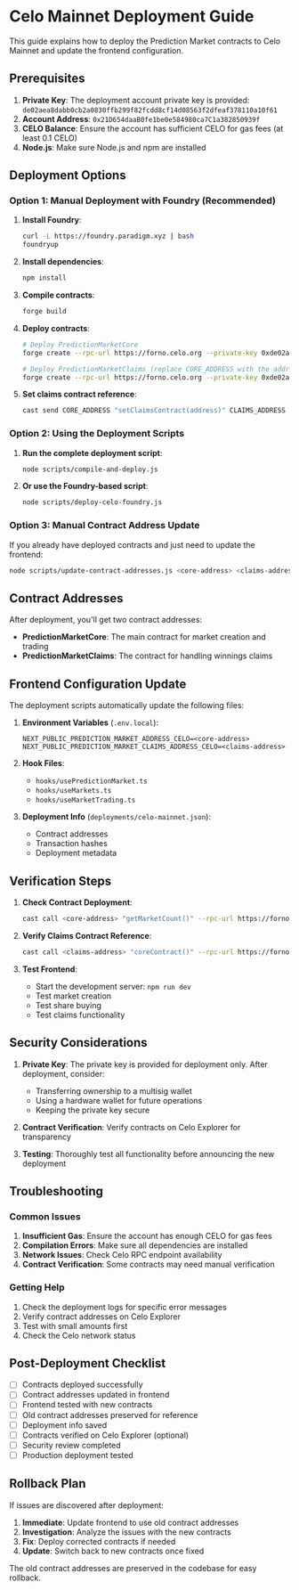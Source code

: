 # Celo Mainnet Deployment Guide

This guide explains how to deploy the Prediction Market contracts to Celo Mainnet and update the frontend configuration.

## Prerequisites

1. **Private Key**: The deployment account private key is provided: `de02aea8dabb0cb2a0830ffb299f82fcdd8cf14d08563f2dfeaf378110a10f61`
2. **Account Address**: `0x21D654daaB0fe1be0e584980ca7C1a382850939f`
3. **CELO Balance**: Ensure the account has sufficient CELO for gas fees (at least 0.1 CELO)
4. **Node.js**: Make sure Node.js and npm are installed

## Deployment Options

### Option 1: Manual Deployment with Foundry (Recommended)

1. **Install Foundry**:
   ```bash
   curl -L https://foundry.paradigm.xyz | bash
   foundryup
   ```

2. **Install dependencies**:
   ```bash
   npm install
   ```

3. **Compile contracts**:
   ```bash
   forge build
   ```

4. **Deploy contracts**:
   ```bash
   # Deploy PredictionMarketCore
   forge create --rpc-url https://forno.celo.org --private-key 0xde02aea8dabb0cb2a0830ffb299f82fcdd8cf14d08563f2dfeaf378110a10f61 --verify --etherscan-api-key "" contracts/PredictionMarketCore.sol:PredictionMarketCore

   # Deploy PredictionMarketClaims (replace CORE_ADDRESS with the address from step 1)
   forge create --rpc-url https://forno.celo.org --private-key 0xde02aea8dabb0cb2a0830ffb299f82fcdd8cf14d08563f2dfeaf378110a10f61 --verify --etherscan-api-key "" --constructor-args CORE_ADDRESS contracts/PredictionMarketClaims.sol:PredictionMarketClaims
   ```

5. **Set claims contract reference**:
   ```bash
   cast send CORE_ADDRESS "setClaimsContract(address)" CLAIMS_ADDRESS --rpc-url https://forno.celo.org --private-key 0xde02aea8dabb0cb2a0830ffb299f82fcdd8cf14d08563f2dfeaf378110a10f61
   ```

### Option 2: Using the Deployment Scripts

1. **Run the complete deployment script**:
   ```bash
   node scripts/compile-and-deploy.js
   ```

2. **Or use the Foundry-based script**:
   ```bash
   node scripts/deploy-celo-foundry.js
   ```

### Option 3: Manual Contract Address Update

If you already have deployed contracts and just need to update the frontend:

```bash
node scripts/update-contract-addresses.js <core-address> <claims-address>
```

## Contract Addresses

After deployment, you'll get two contract addresses:
- **PredictionMarketCore**: The main contract for market creation and trading
- **PredictionMarketClaims**: The contract for handling winnings claims

## Frontend Configuration Update

The deployment scripts automatically update the following files:

1. **Environment Variables** (`.env.local`):
   ```env
   NEXT_PUBLIC_PREDICTION_MARKET_ADDRESS_CELO=<core-address>
   NEXT_PUBLIC_PREDICTION_MARKET_CLAIMS_ADDRESS_CELO=<claims-address>
   ```

2. **Hook Files**:
   - `hooks/usePredictionMarket.ts`
   - `hooks/useMarkets.ts`
   - `hooks/useMarketTrading.ts`

3. **Deployment Info** (`deployments/celo-mainnet.json`):
   - Contract addresses
   - Transaction hashes
   - Deployment metadata

## Verification Steps

1. **Check Contract Deployment**:
   ```bash
   cast call <core-address> "getMarketCount()" --rpc-url https://forno.celo.org
   ```

2. **Verify Claims Contract Reference**:
   ```bash
   cast call <claims-address> "coreContract()" --rpc-url https://forno.celo.org
   ```

3. **Test Frontend**:
   - Start the development server: `npm run dev`
   - Test market creation
   - Test share buying
   - Test claims functionality

## Security Considerations

1. **Private Key**: The private key is provided for deployment only. After deployment, consider:
   - Transferring ownership to a multisig wallet
   - Using a hardware wallet for future operations
   - Keeping the private key secure

2. **Contract Verification**: Verify contracts on Celo Explorer for transparency

3. **Testing**: Thoroughly test all functionality before announcing the new deployment

## Troubleshooting

### Common Issues

1. **Insufficient Gas**: Ensure the account has enough CELO for gas fees
2. **Compilation Errors**: Make sure all dependencies are installed
3. **Network Issues**: Check Celo RPC endpoint availability
4. **Contract Verification**: Some contracts may need manual verification

### Getting Help

1. Check the deployment logs for specific error messages
2. Verify contract addresses on Celo Explorer
3. Test with small amounts first
4. Check the Celo network status

## Post-Deployment Checklist

- [ ] Contracts deployed successfully
- [ ] Contract addresses updated in frontend
- [ ] Frontend tested with new contracts
- [ ] Old contract addresses preserved for reference
- [ ] Deployment info saved
- [ ] Contracts verified on Celo Explorer (optional)
- [ ] Security review completed
- [ ] Production deployment tested

## Rollback Plan

If issues are discovered after deployment:

1. **Immediate**: Update frontend to use old contract addresses
2. **Investigation**: Analyze the issues with the new contracts
3. **Fix**: Deploy corrected contracts if needed
4. **Update**: Switch back to new contracts once fixed

The old contract addresses are preserved in the codebase for easy rollback.
